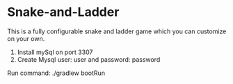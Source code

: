 # Snake-and-Ladder
This is a fully configurable snake and ladder game which you can customize on your own.
1. Install mySql on port 3307
2. Create Mysql user: user and password: password

Run command: 
  ./gradlew bootRun
